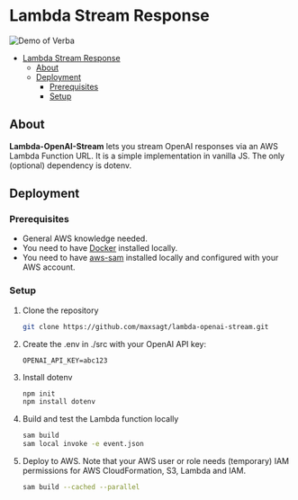 # Lambda Stream Response

![Demo of Verba](https://github.com/weaviate/Verba/blob/dev/img/verba.gif)

- [Lambda Stream Response](#lambda-stream-response)
  - [About](#about)
  - [Deployment](#deployment)
    - [Prerequisites](#prerequisites)
    - [Setup](#setup)

## About
__Lambda-OpenAI-Stream__ lets you stream OpenAI responses via an AWS Lambda Function URL. It is a simple implementation in vanilla JS. The only (optional) dependency is dotenv.

## Deployment

### Prerequisites
* General AWS knowledge needed.
* You need to have [Docker](https://docs.docker.com/engine/install/) installed locally.
* You need to have [aws-sam](https://docs.aws.amazon.com/serverless-application-model/latest/developerguide/install-sam-cli.html) installed locally and configured with your AWS account.

### Setup
1. Clone the repository
   ```sh
   git clone https://github.com/maxsagt/lambda-openai-stream.git
   ```
2. Create the .env in ./src with your OpenAI API key:
    ```
    OPENAI_API_KEY=abc123
    ```
3. Install dotenv
    ```sh
    npm init
    npm install dotenv
    ```   
4. Build and test the Lambda function locally
    ```sh
    sam build
    sam local invoke -e event.json
    ```
5. Deploy to AWS. Note that your AWS user or role needs (temporary) IAM permissions for AWS CloudFormation, S3, Lambda and IAM.
    ```sh
    sam build --cached --parallel

